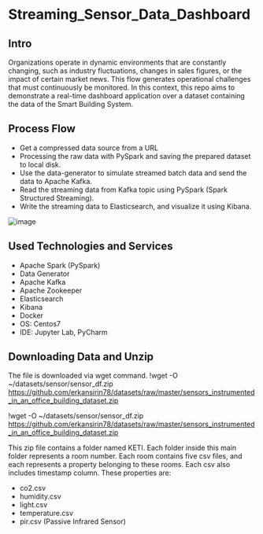 # Streaming_Sensor_Data_Dashboard
## Intro
Organizations operate in dynamic environments that are constantly changing, such as industry fluctuations, changes in sales figures, or the impact of certain market news. This flow generates operational challenges that must continuously be monitored. In this context, this repo aims to demonstrate a real-time dashboard application over a dataset containing the data of the Smart Building System.


## Process Flow
- Get a compressed data source from a URL
- Processing the raw data with PySpark and saving the prepared dataset to local disk.
- Use the data-generator to simulate streamed batch data and send the data to Apache Kafka.
- Read the streaming data from Kafka topic using PySpark (Spark Structured Streaming).
- Write the streaming data to Elasticsearch, and visualize it using Kibana.

![image](https://user-images.githubusercontent.com/96085537/203294356-f2036eaa-2af3-4d2f-a4e7-854b8ac44bab.png)

## Used Technologies and Services
- Apache Spark (PySpark)
- Data Generator
- Apache Kafka
- Apache Zookeeper
- Elasticsearch
- Kibana
- Docker
- OS: Centos7
- IDE: Jupyter Lab, PyCharm

## Downloading Data and Unzip

The file is downloaded via wget command.
!wget -O ~/datasets/sensor/sensor_df.zip https://github.com/erkansirin78/datasets/raw/master/sensors_instrumented_in_an_office_building_dataset.zip

!wget -O ~/datasets/sensor/sensor_df.zip https://github.com/erkansirin78/datasets/raw/master/sensors_instrumented_in_an_office_building_dataset.zip

This zip file contains a folder named KETI. Each folder inside this main folder represents a room number. Each room contains five csv files, and each represents a property belonging to these rooms. Each csv also includes timestamp column. These properties are:

- co2.csv
- humidity.csv
- light.csv
- temperature.csv
- pir.csv (Passive Infrared Sensor)

